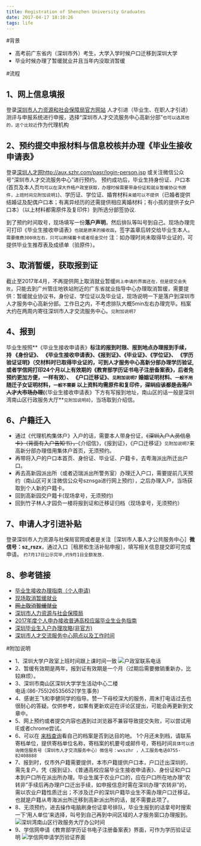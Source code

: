 ```yaml
---
title: Registration of Shenzhen University Graduates
date: 2017-04-17 18:10:26
tags: life
---
```

#背景

- 高考前广东省内（深圳市外）考生，大学入学时候户口迁移到深圳大学
- 毕业时候办理了暂缓就业并且当年内没取消暂缓

#流程
## 1、网上信息填报
登录[深圳市人力资源和社会保障局官方网站](http://www.szhrss.gov.cn) 人才引进（毕业生、在职人才引进）测评与申报系统进行申报，选择“深圳市人才交流服务中心高新分部”`也可以选其他的，这个比较近`作为代理机构
<!--more-->
##	 2、预约提交申报材料与信息校核并办理《毕业生接收申请表》
登录[深圳人才网](http://aux.szhr.com/pasr/login-person.jsp)http://aux.szhr.com/pasr/login-person.jsp  或关注微信公众号“深圳市人才交流服务中心”进行预约。
预约成功后，毕业生持身份证、户口本(首页及本人页`均可以在深大乔梧户政室获取，办理时候需要带身份证和就业暂缓协议书原件，上班时间见附加说明1`)、学历证、学位证、婚育材料`未婚可以不提供`（已婚者提供结婚证及配偶户口本；有离异经历的还需提供相应离婚材料；有小孩的提供子女户口本）（以上材料都需原件及复印件）到所选分部签协议.

到了预约时间取号，现场填写一份**落户声明**，然后排队等叫号到自己。现场办理完可打印《毕业生接收申请表》`也就是原来的接收函`，签字盖章后转交给毕业生本人。`需要缴费300块左右，只可以刷储蓄卡或者现金交付`
注：如办理时尚未取得毕业证的，可提供毕业生推荐表及成绩单（验原件）。
    
##	 3、取消暂缓，获取报到证
截止至2017年4月，不再提供网上取消就业暂缓`网上申请的界面还在，但是提交会失败`，只能去到广州管庄地铁站附近的广东省就业指导中心办理取消暂缓，需要提供：暂缓就业协议书，身份证、学位证以及毕业证，现场说明一下是落户到深圳市人才服务中心高新分部。工作日之内，不考虑排队大概5min左右办理完毕。档案大约在两周内寄往深圳市人才交流服务中心。`见附加说明7`
## 4、报到
毕业生按照**《毕业生接收申请表》**标注的报到时限、报到地点办理报到手续，持
《身份证》、
《毕业生接收申请表》、《报到证》、《毕业证》、《学位证》、
《学历验证证明》（交材料时已取得毕业证的，可到人才服务中心高新分部办理学历验证, **或者学信网打印24个月以上有效期的《教育部学历证书电子注册备案表》，后者免预约更加方便，一样有效**）、
**《户口迁移证》**、`见附加说明7`
婚姻证明材料、`一般不用`
随迁子女证明材料，`一般不需要`
以上资料均需原件和复印件，~~深圳应该都是去落户人才大市场办理~~(**《毕业生接收申请表》下方有写报到地址，南山区的话一般是深圳湾南山区行政服务大厅**`见附加说明8`)，当场取到介绍信。
## 6、户籍迁入
- 通过《代理机构集体户》入户的话，需要本人带身份证，~~《深圳入户人员信息卡》（背面有入户告知书），~~《介绍信》，《报到证》，《户口迁移证》`见附加说明7`来高新分部办理借用集体户首页，无须预约。
- 再带将入户的户口本首页、身份证、毕业证、户籍卡，去粤海派出所迁出户口。
- 再去高新园派出所（或者迈瑞派出所警务室）办理迁入户口，需要提前几天预约（南山区可关注微信公众号sznsga进行网上预约），之后办理入户，当场获取到个人新的户籍卡。
- 回到高新园交户籍卡(现场拿号，无须预约)
- 回到竹子林人才园负一楼将报到证和迁移证归档（现场拿号，无须预约）

## 7、申请人才引进补贴
登录深圳市人力资源与社保局官网或者是关注［深圳市人事人才公共服务中心］**微信号：sz_rszx**，通过入口［租房和生活补贴申报］，填写相关信息提交即可完成申请。
`约7月17日公示完毕,约9月1日全额发放.`
## 8、参考链接
- [毕业生接收办理指南（个人申请)](http://mp.weixin.qq.com/s?srcid=0325GNIpIKcbLurSgK1DRtp8&scene=23&mid=690585328&sn=d3716dbc3257e524e00572f514b721f7&idx=1&__biz=MjM5MzI5ODI5NQ%3D%3D&chksm=0a44fce83d3375fe1c2b7b8309ceefab672b0546e9667b24d695a9f2fcec3bb779a9c0f46add&mpshare=1#rd&appinstall=0)
- [现场取消暂缓就业](http://www.gradjob.com.cn/defaults/bsdt/qxzh.jsp#)
- ~~[网上取消暂缓就业](http://www.gradjob.com.cn/defaults/bsdt/qxzh_blzn.jsp)~~
- [深圳市人力资源与社会保障局](http://www.szhrss.gov.cn/)
- [2017年度个人申办接收普通高校应届毕业生业务指南](http://www.szhrss.gov.cn/wsbs/bszn/bsfwrcfw/200809/t20080918_51480.htm)
- [深圳毕业生入户办理攻略(非官方)](http://blog.sina.com.cn/s/blog_6f129aed0102vomi.html)
- [深圳市人才交流服务中心网点以及工作时间](https://mp.weixin.qq.com/s/zxpEEAK2TL_9uvJXyCMtAw)

#附加说明
 - 1、深圳大学户政室上班时间跟上课时间一致
 ![户政室联系电话](1357117-15c0c09b4c7a2f84.jpeg)
- 2、暂缓有效期是两年，报到证有效期是一个月（过期后需要撤销重新办，比较麻烦）。
- 3、深圳市南山区深圳大学学生活动中心二楼   
    电话:(86-755)26535652(学生事务) 
- 4、感谢王飞和李健同学的指导。赞一下母校深大的服务，周末打电话过去也很耐心的答疑。仅供参考，如果有更新欢迎在评论区提出，可能会再更新到文章中。
- 5、网上预约或者提交内容也遇到过浏览器不兼容导致提交失败，可以尝试用IE或者chrome尝试。
- 6、可以在 [来档查询](http://info.szhr.com:9001/public/docRcvQuery.jsp)看自己的档案是否到达目的地。  1个月还未到档，请联系寄档单位，提供寄档单位名称，寄档案的机要号或邮件号，寄档时间`具体可以咨询微信服务号（深圳市人才交流服务中心）微信号：wxszhr ，人工服务电话0755-82408888`
- 7、报到时，仅市外户籍需要提供，本市户籍提供户口本，户口迁出深圳的，需先复户。凭《报到证》、《普通高校应届毕业生接收申请表》、身份证和户口本到户口所在派出所办理。毕业生属于农业户口的，应在户口所在地办理“农转非”手续后再办理户口迁出手续，如申报信息时需在深圳办理“农转非”的，需以农业户籍性质迁出；不涉及迁户的深圳户籍毕业生不需办理户口迁移证。也就是户籍从粤海派出所迁移到高新派出所的话，就不需要此项了。
- 8、无须预约，进去操作电脑刷身份证拿号排队，毕业生报到的话拿号时搜索一下‘用人单位’来选择，叫号到自己再到中间区域的人才服务窗口办理报到。
![深圳湾南山区行政服务大厅办公时间](1357117-74e28d68d000c716.png)
- 9、学信网申请《教育部学历证书电子注册备案表》界面，可作为学历验证证明
![学信网申请学历验证界面](1357117-57672c2e9714492a.png)